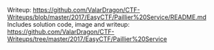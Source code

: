 Writeup: https://github.com/ValarDragon/CTF-Writeups/blob/master/2017/EasyCTF/Paillier%20Service/README.md
Includes solution code, image and writeup: https://github.com/ValarDragon/CTF-Writeups/tree/master/2017/EasyCTF/Paillier%20Service
